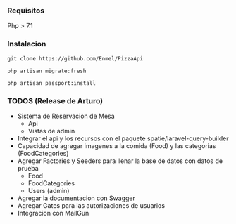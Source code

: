 ### Requisitos

Php > 7.1

### Instalacion

`git clone https://github.com/Enmel/PizzaApi`

`php artisan migrate:fresh`

`php artisan passport:install`

### TODOS (Release de Arturo)

* Sistema de Reservacion de Mesa
    * Api
    * Vistas de admin
* Integrar el api y los recursos con el paquete spatie/laravel-query-builder
* Capacidad de agregar imagenes a la comida (Food) y las categorias (FoodCategories)
* Agregar Factories y Seeders para llenar la base de datos con datos de prueba
    * Food
    * FoodCategories
    * Users (admin)
* Agregar la documentacion con Swagger
* Agregar Gates para las autorizaciones de usuarios
* Integracion con MailGun
